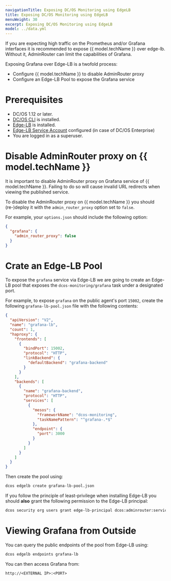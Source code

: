 ```yaml
---
navigationTitle: Exposing DC/OS Monitoring using EdgeLB
title: Exposing DC/OS Monitoring using EdgeLB
menuWeight: 30
excerpt: Exposing DC/OS Monitoring using EdgeLB
model: ../data.yml
---
```


If you are expecting high traffic on the Prometheus and/or Grafana interfaces it is recommended to expose {{ model.techName }} over edge-lb. Without it, AdminRouter can limit the capabilities of Grafana.

Exposing Grafana over Edge-LB is a twofold process:

- Configure {{ model.techName }} to disable AdminRouter proxy
- Configure an Edge-LB Pool to expose the Grafana service
 
# Prerequisites

- DC/OS 1.12 or later.
- [DC/OS CLI](/mesosphere/dcos/latest/cli/install/) is installed.
- [Edge-LB](/mesosphere/dcos/services/edge-lb/1.5/getting-started/installing/) is installed.
- [Edge-LB Service Account](/mesosphere/dcos/services/edge-lb/1.5/getting-started/installing/#create-a-service-account) configured (in case of DC/OS Enterprise)
- You are logged in as a superuser.

# Disable AdminRouter proxy on {{ model.techName }}

It is important to disable AdminRouter proxy on Grafana service of {{ model.techName }}. Failing to do so will cause invalid URL redirects when viewing the published service.

To disable the AdminRouter proxy on {{ model.techName }} you should (re-)deploy it with the `admin_router_proxy` option set to `false`.

For example, your `options.json` should include the following option:
```json
{
  "grafana": {
    "admin_router_proxy": false
  }
}
```

# Crate an Edge-LB Pool

To expose the `grafana` service via Edge-LB we are going to create an Edge-LB pool that exposes the `dcos-monitoring/grafana` task under a designated port.

For example, to expose `grafana` on the public agent's port `15002`, create the following `grafana-lb-pool.json` file with the following contents:

```json
{
  "apiVersion": "V2",
  "name": "grafana-lb",
  "count": 1,
  "haproxy": {
    "frontends": [
      {
        "bindPort": 15002,
        "protocol": "HTTP",
        "linkBackend": {
          "defaultBackend": "grafana-backend"
        }
      }
    ],
    "backends": [
      {
        "name": "grafana-backend",
        "protocol": "HTTP",
        "services": [
          {
            "mesos": {
              "frameworkName": "dcos-monitoring",
              "taskNamePattern": "^grafana-.*$"
            },
            "endpoint": {
              "port": 3000
            }
          }
        ]
      }
    ]
  }
}
```

Then create the pool using:

```sh
dcos edgelb create grafana-lb-pool.json
```

If you follow the principle of least-privilege when installing Edge-LB you should **also** grant the following permission to the Edge-LB principal:

```sh
dcos security org users grant edge-lb-principal dcos:adminrouter:service:dcos-edgelb/pools/grafana-lb full
```

# Viewing Grafana from Outside

You can query the public endpoints of the pool from Edge-LB using:

```sh
dcos edgelb endpoints grafana-lb
```

You can then access Grafana from:

```
http://<EXTERNAL IP>:<PORT>
```

